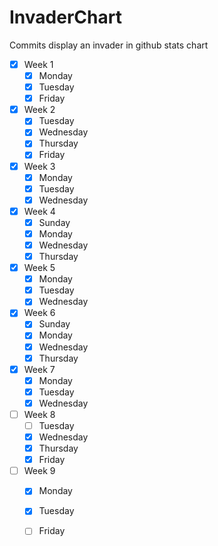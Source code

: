 # InvaderChart
Commits display an invader in github stats chart 
      
- [X] Week 1
  - [X] Monday
  - [X] Tuesday
  - [X] Friday
- [X] Week 2
  - [X] Tuesday
  - [X] Wednesday
  - [X] Thursday
  - [X] Friday
- [X] Week 3
  - [X] Monday
  - [X] Tuesday
  - [X] Wednesday
- [X] Week 4
  - [X] Sunday
  - [X] Monday
  - [X] Wednesday
  - [X] Thursday
- [X] Week 5
  - [X] Monday
  - [X] Tuesday
  - [X] Wednesday
- [X] Week 6
  - [X] Sunday
  - [X] Monday
  - [X] Wednesday
  - [X] Thursday
- [X] Week 7
  - [X] Monday
  - [X] Tuesday
  - [X] Wednesday
- [ ] Week 8
  - [ ] Tuesday
  - [X] Wednesday
  - [X] Thursday
  - [X] Friday
- [ ] Week 9
  - [X] Monday
  - [X] Tuesday
  - [ ] Friday

 
